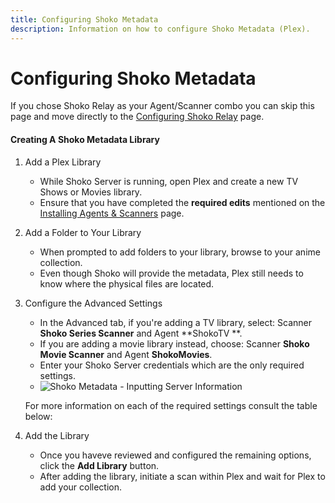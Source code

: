 ```yaml
---
title: Configuring Shoko Metadata
description: Information on how to configure Shoko Metadata (Plex).
---
```


<script setup>
const serverConfigColumns = [
  { name: 'Option', header: 'Option' },
  { name: 'Description', header: 'Description' }
];

const serverConfigTableData = [
  {
    Option: 'Username',
    Description: 'The username for the **local account** you created during the **First Run** setup in Shoko Server.'
  },
  {
    Option: 'Password',
    Description: 'The password for the **local account** you created during the **First Run** setup in Shoko Server.'
  },
  {
    Option: 'Server IP',
    Description: 'The IP address for the computer where Shoko Server is located. This can be left blank unless Shoko Server is running on a different computer.'
  },
  {
    Option: 'Port',
    Description: 'The port Shoko Server uses, by default it iss **8111**'
  },
  {
    Option: 'Use Single Season Ordering',
    Description: 'If you set **SingleSeasonOrdering** to True during the install process, make sure you check this box.'
  }
];
</script>

# Configuring Shoko Metadata

If you chose Shoko Relay as your Agent/Scanner combo you can skip this page and move directly to
the [Configuring Shoko Relay](/plex/configuring-shoko-relay) page.

#### Creating A Shoko Metadata Library

1. Add a Plex Library
    - While Shoko Server is running, open Plex and create a new TV Shows or Movies library.
    - Ensure that you have completed the **required edits** mentioned on
      the [Installing Agents & Scanners](/plex/installing-agents-scanners) page.

2. Add a Folder to Your Library
    - When prompted to add folders to your library, browse to your anime collection.
    - Even though Shoko will provide the metadata, Plex still needs to know where the physical files are located.

3. Configure the Advanced Settings
    - In the Advanced tab, if you're adding a TV library, select: Scanner **Shoko Series Scanner** and Agent **ShokoTV
      **.
    - If you are adding a movie library instead, choose: Scanner **Shoko Movie Scanner** and Agent **ShokoMovies**.
    - Enter your Shoko Server credentials which are the only required settings.
    - ![Shoko Metadata - Inputting Server Information](/images/shoko-metadata/Shoko-Metadata-Inputting-Server-Info.jpg)

   For more information on each of the required settings consult the table below:

   <EasyTable :columns="serverConfigColumns" :data="serverConfigTableData" />

4. Add the Library
    - Once you haveve reviewed and configured the remaining options, click the **Add Library** button.
    - After adding the library, initiate a scan within Plex and wait for Plex to add your collection.